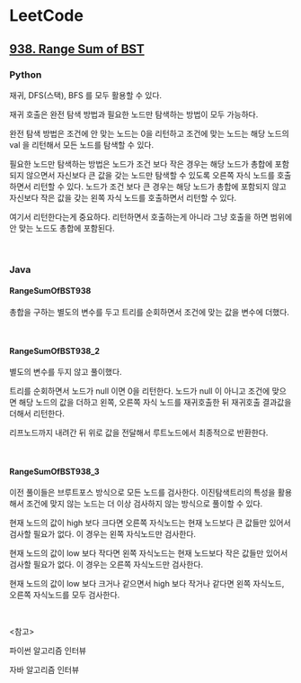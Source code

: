 # LeetCode

## [938. Range Sum of BST](https://leetcode.com/problems/range-sum-of-bst/)

### Python

재귀, DFS(스택), BFS 를 모두 활용할 수 있다.

재귀 호출은 완전 탐색 방법과 필요한 노드만 탐색하는 방법이 모두 가능하다.

완전 탐색 방법은 조건에 안 맞는 노드는 0을 리턴하고 조건에 맞는 노드는 해당 노드의 val 을 리턴해서 모든 노드를 탐색할 수 있다.

필요한 노드만 탐색하는 방법은 노드가 조건 보다 작은 경우는 해당 노드가 총합에 포함되지 않으면서 자신보다 큰 값을 갖는 노드만 탐색할 수 있도록 오른쪽 자식 노드를 호출하면서 리턴할 수 있다. 노드가 조건 보다 큰 경우는 해당 노드가 총합에 포함되지 않고 자신보다 작은 값을 갖는 왼쪽 자식 노드를 호출하면서 리턴할 수 있다.

여기서 리턴한다는게 중요하다. 리턴하면서 호출하는게 아니라 그냥 호출을 하면 범위에 안 맞는 노드도 총합에 포함된다.

<br>

### Java

#### RangeSumOfBST938

총합을 구하는 별도의 변수를 두고 트리를 순회하면서 조건에 맞는 값을 변수에 더했다.

<br>

#### RangeSumOfBST938_2

별도의 변수를 두지 않고 풀이했다. 

트리를 순회하면서 노드가 null 이면 0을 리턴한다. 노드가 null 이 아니고 조건에 맞으면 해당 노드의 값을 더하고 왼쪽, 오른쪽 자식 노드를 재귀호출한 뒤 재귀호출 결과값을 더해서 리턴한다.

리프노드까지 내려간 뒤 위로 값을 전달해서 루트노드에서 최종적으로 반환한다.

<br>

#### RangeSumOfBST938_3

이전 풀이들은 브루트포스 방식으로 모든 노드를 검사한다. 이진탐색트리의 특성을 활용해서 조건에 맞지 않는 노드는 더 이상 검사하지 않는 방식으로 풀이할 수 있다.

현재 노드의 값이 high 보다 크다면 오른쪽 자식노드는 현재 노드보다 큰 값들만 있어서 검사할 필요가 없다. 이 경우는 왼쪽 자식노드만 검사한다.

현재 노드의 값이 low 보다 작다면 왼쪽 자식노드는 현재 노드보다 작은 값들만 있어서 검사할 필요가 없다. 이 경우는 오른쪽 자식노드만 검사한다.

현재 노드의 값이 low 보다 크거나 같으면서 high 보다 작거나 같다면 왼쪽 자식노드, 오른쪽 자식노드를 모두 검사한다.

<br>

<참고>

파이썬 알고리즘 인터뷰

자바 알고리즘 인터뷰

